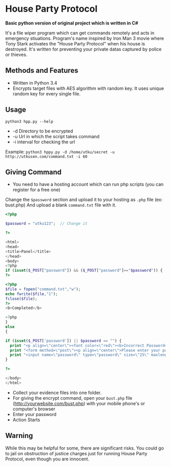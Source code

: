 # House Party Protocol
**Basic python version of original project which is written in C#**

It's a file wiper program which can get commands remotely and acts in emergency stiuations. 
Program's name inspired by Iron Man 3 movie where Tony Stark activates the "House Party Protocol" when his house is destroyed.
It's written for preventing your private datas captured by police or thieves. 



## Methods and Features
* Written in Python 3.4
* Encrypts target files with AES algorithm with random key. It uses unique random key for every single file.  

## Usage
``` python3 hpp.py --help ```
 * -d Directory to be encrypted
 * -u Url in which the script takes command
 * -i interval for checking the url

Example:
``` python3 hppy.py -d /home/utku/secret -u http://utkusen.com/command.txt -i 60 ```

## Giving Command

* You need to have a hosting account which can run php scripts (you can register for a free one)

Change the `$password` section and upload it to your hosting as `.php` file (ex: bust.php) And upload a blank `command.txt` file with it.

```php
<?php

$password = "utku123";  // Change it

?>

<html>
<head>
<title>Panel</title>
</head>
<body>
<?php 
if (isset($_POST["password"]) && ($_POST["password"]=="$password")) {
?>

<?php
$file = fopen("command.txt","w");
echo fwrite($file,"1");
fclose($file);
?>
<b>Completed</b>

<?php 
}
else
{

if (isset($_POST['password']) || $password == "") {
  print "<p align=\"center\"><font color=\"red\"><b>Incorrect Password</b><br>Please enter the correct password</font></p>";}
  print "<form method=\"post\"><p align=\"center\">Please enter your password for start wiping<br>";
  print "<input name=\"password\" type=\"password\" size=\"25\" maxlength=\"10\"><input value=\"Login\" type=\"submit\"></p></form>";
}

?>

</body>
</html>
```
* Collect your evidence files into one folder.
* For giving the encrypt command, open your `bust.php` file (http://yourwebsite.com/bust.php) with your mobile phone's or computer's browser
* Enter your password
* Action Starts

## Warning

While this may be helpful for some, there are significant risks. You could go to jail on obstruction of justice charges 
just for running House Party Protocol, even though you are innocent.

